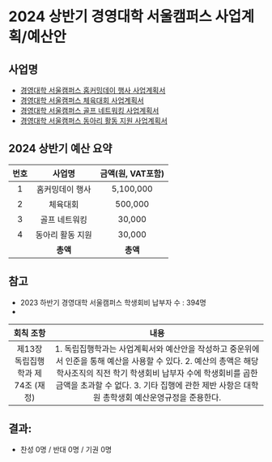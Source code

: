 2024 상반기 경영대학 서울캠퍼스 사업계획/예산안
===

## 사업명
- [경영대학 서울캠퍼스 홈커밍데이 행사 사업계획서](경영대학_홈커밍데이.md) 
- [경영대학 서울캠퍼스 체육대회 사업계획서](경영대학_체육대회.md)
- [경영대학 서울캠퍼스 골프 네트워킹 사업계획서](경영대학_골프네트워크.md) 
- [경영대학 서울캠퍼스 동아리 활동 지원 사업계획서](경영대학_동아리활동.md)


## 2024 상반기 예산 요약

| 번호  | 사업명 | 금액(원, VAT포함) |
|:--------:|:---------:|:---------:|
|1|  홈커밍데이 행사   |	5,100,000|
|2|	체육대회  |	500,000|
|3|	골프 네트워킹 |	30,000|
|4|	동아리 활동 지원 |	30,000|
|   |  **총액**| **총액**          |

## 참고
- 2023 하반기 경영대학 서울캠퍼스 학생회비 납부자 수 : 394명
-   
|  회칙 조항  |  내용 |
|:---:|:---:|
| 제13장 독립집행학과 제74조 (재정) | 1. 독립집행학과는 사업계획서와 예산안을 작성하고 중운위에서 인준을 통해 예산을 사용할 수 있다. 2. 예산의 총액은 해당 학사조직의 직전 학기 학생회비 납부자 수에 학생회비를 곱한 금액을 초과할 수 없다. 3. 기타 집행에 관한 제반 사항은 대학원 총학생회 예산운영규정을 준용한다. |

## 결과:
- 찬성 0명 / 반대 0명 / 기권 0명
